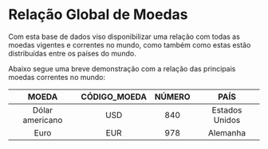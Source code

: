 # Relação Global de Moedas 

Com esta base de dados viso disponibilizar uma relação com todas as moedas vigentes e correntes no mundo, como também como estas estão distribuídas entre os países do mundo. 

Abaixo segue uma breve demonstração com a relação das principais moedas correntes no mundo:

| MOEDA | CÓDIGO_MOEDA | NÚMERO | PAÍS |
| :---: | :---: | :---: | :---: |
| Dólar americano | USD | 840 | Estados Unidos|
| Euro | EUR | 978 | Alemanha |


